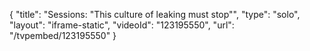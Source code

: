{
    "title": "Sessions: \"This culture of leaking must stop\"",
    "type": "solo",
    "layout": "iframe-static",
    "videoId": "123195550",
    "url": "\/tvpembed\/123195550"
}